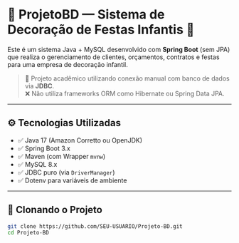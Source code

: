 # 🎉 ProjetoBD — Sistema de Decoração de Festas Infantis 🎈

Este é um sistema Java + MySQL desenvolvido com **Spring Boot** (sem JPA) que realiza o gerenciamento de clientes, orçamentos, contratos e festas para uma empresa de decoração infantil.

> 📌 Projeto acadêmico utilizando conexão manual com banco de dados via **JDBC**.  
> ❌ Não utiliza frameworks ORM como Hibernate ou Spring Data JPA.

---

## ⚙️ Tecnologias Utilizadas

- ✅ Java 17 (Amazon Corretto ou OpenJDK)
- ✅ Spring Boot 3.x
- ✅ Maven (com Wrapper `mvnw`)
- ✅ MySQL 8.x
- ✅ JDBC puro (via `DriverManager`)
- ✅ Dotenv para variáveis de ambiente

---

## 📁 Clonando o Projeto

```bash
git clone https://github.com/SEU-USUARIO/Projeto-BD.git
cd Projeto-BD
